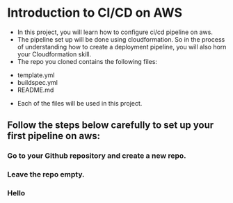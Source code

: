 # Introduction to CI/CD on AWS
* In this project, you will learn how to configure ci/cd pipeline on aws. 
* The pipeline set up will be done using cloudformation. So in the process of understanding how to create a deployment     pipeline, you will also horn your Cloudformation skill.
* The repo you cloned contains the following files:
- template.yml
- buildspec.yml
- README.md
* Each of the files will be used in this project.
## Follow the steps below carefully to set up your first pipeline on aws:
### Go to your Github repository and create a new repo.
### Leave the repo empty.
### Hello